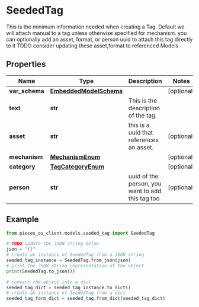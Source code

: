 # SeededTag

This is the minimum information needed when creating a Tag.  Default we will attach manual to a tag unless otherwise specified for mechanism.  you can optionally add an asset, format, or person uuid to attach this tag directly to it  TODO consider updating these asset,format to referenced Models

## Properties

Name | Type | Description | Notes
------------ | ------------- | ------------- | -------------
**var_schema** | [**EmbeddedModelSchema**](EmbeddedModelSchema) |  | [optional] 
**text** | **str** | This is the description of the tag. | 
**asset** | **str** | this is a uuid that references an asset. | [optional] 
**mechanism** | [**MechanismEnum**](MechanismEnum) |  | [optional] 
**category** | [**TagCategoryEnum**](TagCategoryEnum) |  | [optional] 
**person** | **str** | uuid of the person, you want to add this tag too | [optional] 

## Example

```python
from pieces_os_client.models.seeded_tag import SeededTag

# TODO update the JSON string below
json = "{}"
# create an instance of SeededTag from a JSON string
seeded_tag_instance = SeededTag.from_json(json)
# print the JSON string representation of the object
print(SeededTag.to_json())

# convert the object into a dict
seeded_tag_dict = seeded_tag_instance.to_dict()
# create an instance of SeededTag from a dict
seeded_tag_form_dict = seeded_tag.from_dict(seeded_tag_dict)
```



